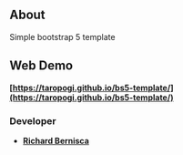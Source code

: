 ## About

Simple bootstrap 5 template

## Web Demo

**[https://taropogi.github.io/bs5-template/](https://taropogi.github.io/bs5-template/)**

### Developer

- **[Richard Bernisca](https://richardbernisca.com/)**
